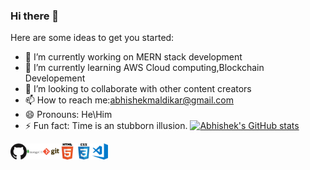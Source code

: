 ### Hi there 👋

Here are some ideas to get you started:

- 🔭 I’m currently working on MERN stack development
- 🌱 I’m currently learning AWS Cloud computing,Blockchain Developement
- 👯 I’m looking to collaborate with other content creators 
- 📫 How to reach me:abhishekmaldikar@gmail.com
- 😄 Pronouns: He\Him
- ⚡ Fun fact: Time is an stubborn illusion.
[![Abhishek's GitHub stats](https://github-readme-stats.vercel.app/api?username=abhishekmaldikar)](https://github.com/anuraghazra/github-readme-stats)
<img align="left" alt="GitHub" width="26px" src="https://raw.githubusercontent.com/github/explore/78df643247d429f6cc873026c0622819ad797942/topics/github/github.png" />
<img align="left" alt="MongoDB" width="26px" src="https://raw.githubusercontent.com/github/explore/80688e429a7d4ef2fca1e82350fe8e3517d3494d/topics/mongodb/mongodb.png" />
<img align="left" alt="Git" width="26px" src="https://raw.githubusercontent.com/github/explore/80688e429a7d4ef2fca1e82350fe8e3517d3494d/topics/git/git.png" />
<img align="left" alt="HTML5" width="26px" src="https://raw.githubusercontent.com/github/explore/80688e429a7d4ef2fca1e82350fe8e3517d3494d/topics/html/html.png" />
<img align="left" alt="CSS3" width="26px" src="https://raw.githubusercontent.com/github/explore/80688e429a7d4ef2fca1e82350fe8e3517d3494d/topics/css/css.png" />
<img align="left" alt="Visual Studio Code" width="26px" src="https://raw.githubusercontent.com/github/explore/80688e429a7d4ef2fca1e82350fe8e3517d3494d/topics/visual-studio-code/visual-studio-code.png" />
